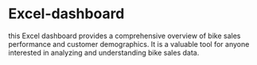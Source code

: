 # Excel-dashboard
 this Excel dashboard provides a comprehensive overview of bike sales performance and customer demographics. It is a valuable tool for anyone interested in analyzing and understanding bike sales data.
